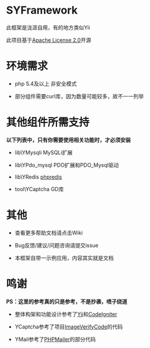 # SYFramework

此框架是泷涯自用，有的地方类似Yii

此项目基于[Apache License 2.0](http://opensource.org/licenses/Apache-2.0)开源

# 环境需求

* php 5.4及以上 非安全模式

* 部分组件需要curl库，因为数量可能较多，故不一一列举

# 其他组件所需支持

**以下列表中，只有你需要使用相关功能时，才必须安装**

* lib\YMysqli MySQLi扩展

* lib\YPdo_mysql PDO扩展和PDO_Mysql驱动

* lib\YRedis [phpredis](https://github.com/phpredis/phpredis)

* tool\YCaptcha GD库

# 其他

* 查看更多帮助文档请点击Wiki

* Bug反馈/建议/问题咨询请提交issue

* 本框架自带一示例应用，内容其实就是文档

# 鸣谢

**PS：这里的参考真的只是参考，不是抄袭，喷子绕道**

* 整体构架和功能设计参考了[Yii](http://www.yiiframework.com/)和[CodeIgniter](http://codeigniter.com)

* YCaptcha参考了项目[ImageVerifyCode](https://git.oschina.net/reevy/ImageVerifyCode)的代码

* YMail参考了[PHPMailer](https://github.com/PHPMailer/PHPMailer)的部分代码